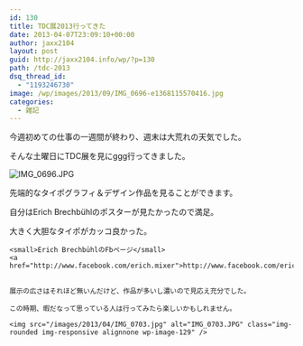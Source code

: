 ```yaml
---
id: 130
title: TDC展2013行ってきた
date: 2013-04-07T23:09:10+00:00
author: jaxx2104
layout: post
guid: http://jaxx2104.info/wp/?p=130
path: /tdc-2013
dsq_thread_id:
  - "1193246730"
image: /wp/images/2013/09/IMG_0696-e1368115570416.jpg
categories:
  - 雑記
---
```

今週初めての仕事の一週間が終わり、週末は大荒れの天気でした。
  
そんな土曜日にTDC展を見にggg行ってきました。

<img src="/images/2013/04/IMG_0696-e1368115570416.jpg" alt="IMG_0696.JPG" class="img-rounded img-responsive alignnone wp-image-128" />

先端的なタイポグラフィ＆デザイン作品を見ることができます。
  
自分はErich Brechbühlのポスターが見たかったので満足。
  
大きく大胆なタイポがカッコ良かった。

```
<small>Erich BrechbühlのFbページ</small>
<a href="http://www.facebook.com/erich.mixer">http://www.facebook.com/erich.mixer</a>```


展示の広さはそれほど無いんだけど、作品が多いし濃いので見応え充分でした。
  
この時期、暇だなって思っている人は行ってみたら楽しいかもしれません。

<img src="/images/2013/04/IMG_0703.jpg" alt="IMG_0703.JPG" class="img-rounded img-responsive alignnone wp-image-129" />
